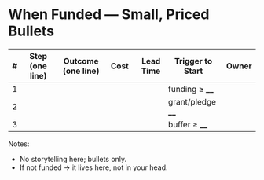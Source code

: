 # When Funded — Small, Priced Bullets

| #   | Step (one line) | Outcome (one line) | Cost | Lead Time | Trigger to Start      | Owner |
| --- | --------------- | ------------------ | ---: | --------: | --------------------- | ----- |
| 1   |                 |                    |      |           | funding ≥ **\_\_**    |       |
| 2   |                 |                    |      |           | grant/pledge **\_\_** |       |
| 3   |                 |                    |      |           | buffer ≥ **\_\_**     |       |

Notes:

- No storytelling here; bullets only.
- If not funded → it lives here, not in your head.
